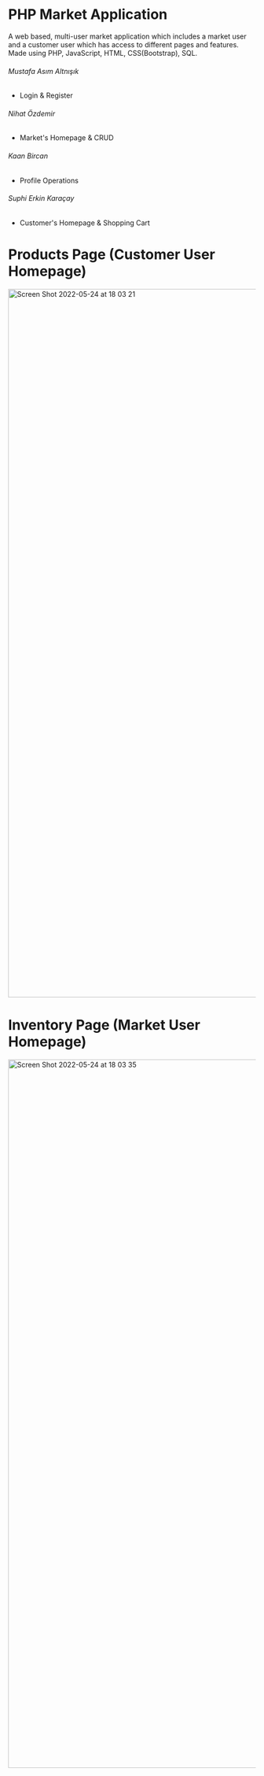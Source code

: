 # PHP Market Application

A web based, multi-user market application which includes a market user and a customer user which has access to different pages and features. Made using PHP, JavaScript, HTML, CSS(Bootstrap), SQL.

###### Mustafa Asım Altnışık
- Login & Register
###### Nihat Özdemir
- Market's Homepage & CRUD
###### Kaan Bircan
- Profile Operations
###### Suphi Erkin Karaçay
- Customer's Homepage & Shopping Cart

# Products Page (Customer User Homepage)
<img width="1440" alt="Screen Shot 2022-05-24 at 18 03 21" src="https://user-images.githubusercontent.com/75497951/170068559-1fdb2b0b-5bc5-4e95-879b-bd116e027c7d.png">

# Inventory Page (Market User Homepage)
<img width="1440" alt="Screen Shot 2022-05-24 at 18 03 35" src="https://user-images.githubusercontent.com/75497951/170068682-0ac6f0dc-2ac1-40e3-88ed-12e4fc1b2fcb.png">
